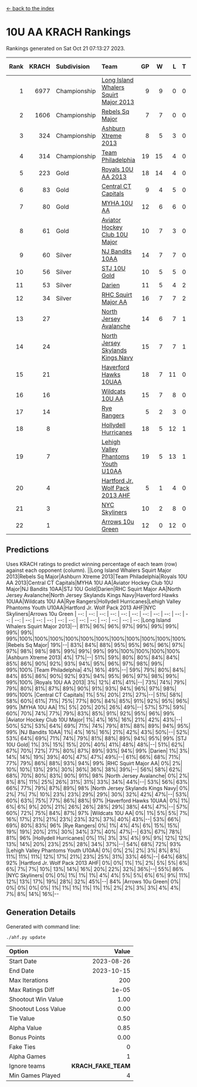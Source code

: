[<- back to the index](readme.md)
# 10U AA KRACH Rankings
Rankings generated on Sat Oct 21 07:13:27 2023.

Rank|KRACH|Subdivision|Team|GP|W|L|T|OTW|OTL|SoS|Exp Wins|Win Diff
---:|---:|:---|:---|---:|---:|---:|---:|---:|---:|---:|---:|---:
1|6977|Championship|[Long Island Whalers Squirt Major 2013](https://gamesheetstats.com/seasons/3659/teams/140229/schedule)|9|9|0|0|0|0|114|9.8|-0.0
2|1606|Championship|[Rebels Sq Major](https://gamesheetstats.com/seasons/3659/teams/140243/schedule)|7|7|0|0|0|0|32|7.8|-0.0
3|324|Championship|[Ashburn Xtreme 2013](https://gamesheetstats.com/seasons/3659/teams/140230/schedule)|8|5|3|0|0|0|912|5.9|0.0
4|314|Championship|[Team Philadelphia](https://gamesheetstats.com/seasons/3659/teams/140238/schedule)|19|15|4|0|0|0|425|15.9|0.0
5|223|Gold|[Royals 10U AA 2013](https://gamesheetstats.com/seasons/3659/teams/140237/schedule)|18|14|4|0|1|1|437|14.9|0.0
6|83|Gold|[Central CT Capitals](https://gamesheetstats.com/seasons/3659/teams/140231/schedule)|9|4|5|0|0|0|944|4.9|0.0
7|80|Gold|[MYHA 10U AA](https://gamesheetstats.com/seasons/3659/teams/140235/schedule)|12|6|6|0|0|0|734|6.9|0.0
8|61|Gold|[Aviator Hockey Club 10U Major](https://gamesheetstats.com/seasons/3659/teams/140244/schedule)|10|7|3|0|0|0|30|7.9|0.0
9|60|Silver|[NJ Bandits 10AA](https://gamesheetstats.com/seasons/3659/teams/140232/schedule)|14|7|7|0|0|1|557|7.9|0.0
10|56|Silver|[STJ 10U Gold](https://gamesheetstats.com/seasons/3659/teams/140234/schedule)|10|5|5|0|1|1|112|5.9|0.0
11|53|Silver|[Darien](https://gamesheetstats.com/seasons/3659/teams/140245/schedule)|11|5|4|2|0|0|186|6.9|0.0
12|34|Silver|[RHC Squirt Major AA](https://gamesheetstats.com/seasons/3659/teams/140241/schedule)|16|7|7|2|1|0|474|8.9|0.0
13|27||[North Jersey Avalanche](https://gamesheetstats.com/seasons/3659/teams/140249/schedule)|14|6|7|1|0|0|75|7.4|0.0
14|24||[North Jersey Skylands Kings Navy](https://gamesheetstats.com/seasons/3659/teams/140247/schedule)|15|7|7|1|0|0|50|8.4|0.0
15|21||[Haverford Hawks 10UAA](https://gamesheetstats.com/seasons/3659/teams/140236/schedule)|18|7|11|0|0|0|151|7.9|0.0
16|16||[Wildcats 10U AA](https://gamesheetstats.com/seasons/3659/teams/140250/schedule)|15|7|8|0|0|0|45|7.9|0.0
17|14||[Rye Rangers](https://gamesheetstats.com/seasons/3659/teams/140242/schedule)|5|2|3|0|0|0|94|2.9|0.0
18|8||[Hollydell Hurricanes](https://gamesheetstats.com/seasons/3659/teams/140240/schedule)|18|5|12|1|0|0|497|6.4|0.0
19|7||[Lehigh Valley Phantoms Youth U10AA](https://gamesheetstats.com/seasons/3659/teams/140239/schedule)|19|5|13|1|0|0|404|6.4|0.0
20|4||[Hartford Jr. Wolf Pack 2013 AHF](https://gamesheetstats.com/seasons/3659/teams/140246/schedule)|5|1|4|0|0|0|285|1.9|0.0
21|3||[NYC Skyliners](https://gamesheetstats.com/seasons/3659/teams/140252/schedule)|10|2|8|0|0|0|36|2.9|0.0
22|1||[Arrows 10u Green](https://gamesheetstats.com/seasons/3659/teams/140251/schedule)|12|0|12|0|0|0|152|0.9|0.0

## Predictions
Uses KRACH ratings to predict winning percentage of each team (row) against each opponent (column).
||Long Island Whalers Squirt Major 2013|Rebels Sq Major|Ashburn Xtreme 2013|Team Philadelphia|Royals 10U AA 2013|Central CT Capitals|MYHA 10U AA|Aviator Hockey Club 10U Major|NJ Bandits 10AA|STJ 10U Gold|Darien|RHC Squirt Major AA|North Jersey Avalanche|North Jersey Skylands Kings Navy|Haverford Hawks 10UAA|Wildcats 10U AA|Rye Rangers|Hollydell Hurricanes|Lehigh Valley Phantoms Youth U10AA|Hartford Jr. Wolf Pack 2013 AHF|NYC Skyliners|Arrows 10u Green
| --: | --: | --: | --: | --: | --: | --: | --: | --: | --: | --: | --: | --: | --: | --: | --: | --: | --: | --: | --: | --: | --: | --: 
|Long Island Whalers Squirt Major 2013|--| 81%| 96%| 96%| 97%| 99%| 99%| 99%| 99%| 99%| 99%|100%|100%|100%|100%|100%|100%|100%|100%|100%|100%|100%
|Rebels Sq Major| 19%|--| 83%| 84%| 88%| 95%| 95%| 96%| 96%| 97%| 97%| 98%| 98%| 98%| 99%| 99%| 99%| 99%|100%|100%|100%|100%
|Ashburn Xtreme 2013|  4%| 17%|--| 51%| 59%| 80%| 80%| 84%| 84%| 85%| 86%| 90%| 92%| 93%| 94%| 95%| 96%| 97%| 98%| 99%| 99%|100%
|Team Philadelphia|  4%| 16%| 49%|--| 59%| 79%| 80%| 84%| 84%| 85%| 86%| 90%| 92%| 93%| 94%| 95%| 96%| 97%| 98%| 99%| 99%|100%
|Royals 10U AA 2013|  3%| 12%| 41%| 41%|--| 73%| 74%| 79%| 79%| 80%| 81%| 87%| 89%| 90%| 91%| 93%| 94%| 96%| 97%| 98%| 99%|100%
|Central CT Capitals|  1%|  5%| 20%| 21%| 27%|--| 51%| 58%| 58%| 60%| 61%| 71%| 75%| 77%| 80%| 84%| 85%| 91%| 92%| 95%| 96%| 99%
|MYHA 10U AA|  1%|  5%| 20%| 20%| 26%| 49%|--| 57%| 57%| 59%| 60%| 70%| 74%| 77%| 79%| 83%| 85%| 91%| 92%| 95%| 96%| 99%
|Aviator Hockey Club 10U Major|  1%|  4%| 16%| 16%| 21%| 42%| 43%|--| 50%| 52%| 53%| 64%| 69%| 71%| 74%| 79%| 81%| 88%| 89%| 94%| 95%| 99%
|NJ Bandits 10AA|  1%|  4%| 16%| 16%| 21%| 42%| 43%| 50%|--| 52%| 53%| 64%| 69%| 71%| 74%| 79%| 81%| 88%| 89%| 94%| 95%| 99%
|STJ 10U Gold|  1%|  3%| 15%| 15%| 20%| 40%| 41%| 48%| 48%|--| 51%| 62%| 67%| 70%| 72%| 77%| 80%| 87%| 89%| 93%| 94%| 99%
|Darien|  1%|  3%| 14%| 14%| 19%| 39%| 40%| 47%| 47%| 49%|--| 61%| 66%| 68%| 71%| 77%| 79%| 86%| 88%| 93%| 94%| 99%
|RHC Squirt Major AA|  0%|  2%| 10%| 10%| 13%| 29%| 30%| 36%| 36%| 38%| 39%|--| 56%| 58%| 62%| 68%| 70%| 80%| 83%| 90%| 91%| 98%
|North Jersey Avalanche|  0%|  2%|  8%|  8%| 11%| 25%| 26%| 31%| 31%| 33%| 34%| 44%|--| 53%| 56%| 63%| 66%| 77%| 79%| 87%| 89%| 98%
|North Jersey Skylands Kings Navy|  0%|  2%|  7%|  7%| 10%| 23%| 23%| 29%| 29%| 30%| 32%| 42%| 47%|--| 53%| 60%| 63%| 75%| 77%| 86%| 88%| 97%
|Haverford Hawks 10UAA|  0%|  1%|  6%|  6%|  9%| 20%| 21%| 26%| 26%| 28%| 29%| 38%| 44%| 47%|--| 57%| 60%| 72%| 75%| 84%| 87%| 97%
|Wildcats 10U AA|  0%|  1%|  5%|  5%|  7%| 16%| 17%| 21%| 21%| 23%| 23%| 32%| 37%| 40%| 43%|--| 53%| 66%| 69%| 80%| 83%| 96%
|Rye Rangers|  0%|  1%|  4%|  4%|  6%| 15%| 15%| 19%| 19%| 20%| 21%| 30%| 34%| 37%| 40%| 47%|--| 63%| 67%| 78%| 81%| 96%
|Hollydell Hurricanes|  0%|  1%|  3%|  3%|  4%|  9%|  9%| 12%| 12%| 13%| 14%| 20%| 23%| 25%| 28%| 34%| 37%|--| 54%| 68%| 72%| 93%
|Lehigh Valley Phantoms Youth U10AA|  0%|  0%|  2%|  2%|  3%|  8%|  8%| 11%| 11%| 11%| 12%| 17%| 21%| 23%| 25%| 31%| 33%| 46%|--| 64%| 68%| 92%
|Hartford Jr. Wolf Pack 2013 AHF|  0%|  0%|  1%|  1%|  2%|  5%|  5%|  6%|  6%|  7%|  7%| 10%| 13%| 14%| 16%| 20%| 22%| 32%| 36%|--| 55%| 86%
|NYC Skyliners|  0%|  0%|  1%|  1%|  1%|  4%|  4%|  5%|  5%|  6%|  6%|  9%| 11%| 12%| 13%| 17%| 19%| 28%| 32%| 45%|--| 84%
|Arrows 10u Green|  0%|  0%|  0%|  0%|  0%|  1%|  1%|  1%|  1%|  1%|  1%|  2%|  2%|  3%|  3%|  4%|  4%|  7%|  8%| 14%| 16%|--

## Generation Details

Generated with command line:
```
./ahf.py update
```

| Option | Value |
| :----- | ----: |
| Start Date | 2023-08-26 |
| End Date | 2023-10-15 |
| Max Iterations | 200 |
| Max Ratings Diff | 1e-05 |
| Shootout Win Value | 1.00 |
| Shootout Loss Value | 0.00 |
| Tie Value | 0.50 |
| Alpha Value | 0.85 |
| Bonus Points | 0.00 |
| Fake Ties | 0 |
| Alpha Games | 1 |
| Ignore teams | __KRACH_FAKE_TEAM__ |
| Min Games Played | 4 |

